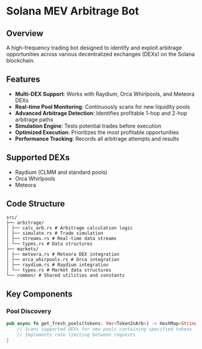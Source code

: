 # Solana MEV Arbitrage Bot
## Overview
A high-frequency trading bot designed to identify and exploit arbitrage opportunities across various decentralized exchanges (DEXs) on the Solana blockchain.

## Features

- **Multi-DEX Support**: Works with Raydium, Orca Whirlpools, and Meteora DEXs
- **Real-time Pool Monitoring**: Continuously scans for new liquidity pools
- **Advanced Arbitrage Detection**: Identifies profitable 1-hop and 2-hop arbitrage paths
- **Simulation Engine**: Tests potential trades before execution
- **Optimized Execution**: Prioritizes the most profitable opportunities
- **Performance Tracking**: Records all arbitrage attempts and results

## Supported DEXs

- Raydium (CLMM and standard pools)
- Orca Whirlpools
- Meteora

## Code Structure
```
src/
├── arbitrage/
│ ├── calc_arb.rs # Arbitrage calculation logic
│ ├── simulate.rs # Trade simulation
│ ├── streams.rs # Real-time data streams
│ └── types.rs # Data structures
├── markets/
│ ├── meteora.rs # Meteora DEX integration
│ ├── orca_whirpools.rs # Orca integration
│ ├── raydium.rs # Raydium integration
│ └── types.rs # Market data structures
└── common/ # Shared utilities and constants
```

## Key Components

### Pool Discovery
```rust
pub async fn get_fresh_pools(tokens: Vec<TokenInArb>) -> HashMap<String, Market> {
    // Scans supported DEXs for new pools containing specified tokens
    // Implements rate limiting between requests
}